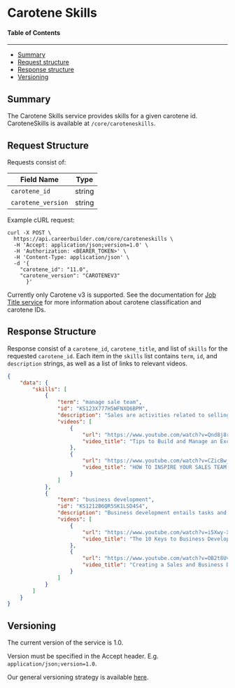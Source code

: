 Carotene Skills
==================

#### Table of Contents
_______

- [Summary](#summary)
- [Request structure](#request-structure)
- [Response structure](#response-structure)
- [Versioning](#versioning)

## Summary

The Carotene Skills service provides skills for a given carotene id. CaroteneSkills is available at 
`/core/caroteneskills`.


## Request Structure
Requests consist of:

| Field Name        | Type   |
|-------------------|--------|
|`carotene_id`      | string | 
|`carotene_version` | string |

Example cURL request:

```
curl -X POST \
  https://api.careerbuilder.com/core/caroteneskills \
  -H 'Accept: application/json;version=1.0' \
  -H 'Authorization: <BEARER_TOKEN>' \
  -H 'Content-Type: application/json' \
  -d '{
	"carotene_id": "11.0",
	"carotene_version": "CAROTENEV3"
      }'
```

Currently only Carotene v3 is supported. See the documentation for [Job Title service](https://github.com/careerbuilder/DataScienceAPIDocumentation/blob/master/JobTitle.md)
for more information about carotene classification and carotene IDs.

## Response Structure
Response consist of a `carotene_id`, `carotene_title`, and list of `skills` for the requested 
`carotene_id`. Each item in the `skills` list contains `term`, `id`, and `description` 
strings, as well as a list of links to relevant videos.

```json
{
    "data": {
        "skills": [
            {
                "term": "manage sale team",
                "id": "KS123X777H5WFNXQ6BPM",
                "description": "Sales are activities related to selling or the number of goods or services sold in a given time period. The seller or the provider of the goods or services complete a sale in response to an acquisition, appropriation, requisition or a direct interaction with the buyer at the point of sale.",
                "videos": [
                    {
                        "url": "https://www.youtube.com/watch?v=Qnd8j8rxEB0",
                        "video_title": "Tips to Build and Manage an Excellent Sales Team"
                    },
                    {
                        "url": "https://www.youtube.com/watch?v=CZicBw_mShE",
                        "video_title": "HOW TO INSPIRE YOUR SALES TEAM (SALES AND LEADERSHIP TRAINING INDIANAPOLIS)"
                    }
                ]
            },
            {
                "term": "business development",
                "id": "KS1212B6QR5SK1LSD4S4",
                "description": "Business development entails tasks and processes to develop and implement growth opportunities within and between organizations. It is a subset of the fields of business, commerce and organizational theory.",
                "videos": [
                    {
                        "url": "https://www.youtube.com/watch?v=i5Xwy-XBVgk",
                        "video_title": "The 10 Keys to Business Development"
                    },
                    {
                        "url": "https://www.youtube.com/watch?v=OB2t8UvXMWU",
                        "video_title": "Creating a Sales and Business Development Strategy - Entrepreneurship 101 2009/10"
                    }
                ]
            }
        ]
    }
}
```


## Versioning
The current version of the service is 1.0. 

Version must be specified in the Accept header. E.g. `application/json;version=1.0`. 

Our general versioning strategy is available [here](/Versioning.md).
